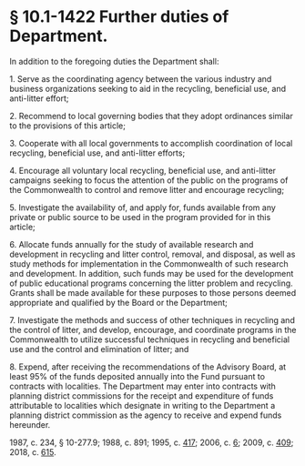 # § 10.1-1422 Further duties of Department.

<p>In addition to the foregoing duties the Department shall:</p><p>1. Serve as the coordinating agency between the various industry and business organizations seeking to aid in the recycling, beneficial use, and anti-litter effort;</p><p>2. Recommend to local governing bodies that they adopt ordinances similar to the provisions of this article;</p><p>3. Cooperate with all local governments to accomplish coordination of local recycling, beneficial use, and anti-litter efforts;</p><p>4. Encourage all voluntary local recycling, beneficial use, and anti-litter campaigns seeking to focus the attention of the public on the programs of the Commonwealth to control and remove litter and encourage recycling;</p><p>5. Investigate the availability of, and apply for, funds available from any private or public source to be used in the program provided for in this article;</p><p>6. Allocate funds annually for the study of available research and development in recycling and litter control, removal, and disposal, as well as study methods for implementation in the Commonwealth of such research and development. In addition, such funds may be used for the development of public educational programs concerning the litter problem and recycling. Grants shall be made available for these purposes to those persons deemed appropriate and qualified by the Board or the Department;</p><p>7. Investigate the methods and success of other techniques in recycling and the control of litter, and develop, encourage, and coordinate programs in the Commonwealth to utilize successful techniques in recycling and beneficial use and the control and elimination of litter; and</p><p>8. Expend, after receiving the recommendations of the Advisory Board, at least 95% of the funds deposited annually into the Fund pursuant to contracts with localities. The Department may enter into contracts with planning district commissions for the receipt and expenditure of funds attributable to localities which designate in writing to the Department a planning district commission as the agency to receive and expend funds hereunder.</p><p>1987, c. 234, § 10-277.9; 1988, c. 891; 1995, c. <a href='http://lis.virginia.gov/cgi-bin/legp604.exe?951+ful+CHAP0417'>417</a>; 2006, c. <a href='http://lis.virginia.gov/cgi-bin/legp604.exe?061+ful+CHAP0006'>6</a>; 2009, c. <a href='http://lis.virginia.gov/cgi-bin/legp604.exe?091+ful+CHAP0409'>409</a>; 2018, c. <a href='http://lis.virginia.gov/cgi-bin/legp604.exe?181+ful+CHAP0615'>615</a>.</p>
